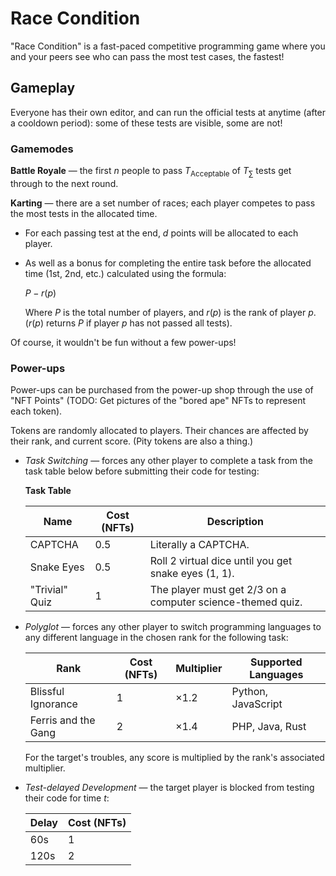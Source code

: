 # Race Condition
"Race Condition" is a fast-paced competitive programming game
where you and your peers see who can pass the most test cases, the fastest!

## Gameplay
Everyone has their own editor, and can run the official tests at anytime (after a cooldown period):
some of these tests are visible, some are not!

### Gamemodes
**Battle Royale** &mdash; the first $n$ people to pass $T_{\text{Acceptable}}$ of $T_{\sum}$ tests get through to the next round.

**Karting** &mdash; there are a set number of races; each player competes to pass the most tests in the allocated time.

* For each passing test at the end, $d$ points will be allocated to each player.
* As well as a bonus for completing the entire task before the allocated time (1st, 2nd, etc.) calculated using the formula:

    $P - r(p)$

    Where $P$ is the total number of players, and $r(p)$ is the rank of player $p$. ($r(p)$ returns $P$ if player $p$ has not passed all tests).

Of course, it wouldn't be fun without a few power-ups!

### Power-ups
Power-ups can be purchased from the power-up shop through the use of "NFT Points" (TODO: Get pictures of the "bored ape" NFTs to represent each token).

Tokens are randomly allocated to players. Their chances are affected by their rank, and current score. (Pity tokens are also a thing.)

* *Task Switching* &mdash; forces any other player to complete a task from the task table below before submitting their code for testing:

    **Task Table**

    | Name                 | Cost (NFTs)  | Description          |
    |----------------------|--------------|----------------------|
    | CAPTCHA              | 0.5          | Literally a CAPTCHA. |            
    | Snake Eyes           | 0.5          | Roll 2 virtual dice until you get snake eyes (1, 1). |   
    | "Trivial" Quiz       | 1            | The player must get 2/3 on a computer science-themed quiz. |         

* *Polyglot* &mdash; forces any other player to switch programming languages to any different language in the chosen rank for the following task:

    | Rank                | Cost (NFTs) | Multiplier   | Supported Languages |
    |---------------------|-------------|--------------|---------------------|
    | Blissful Ignorance  | 1           | $\times 1.2$ | Python, JavaScript  |
    | Ferris and the Gang | 2           | $\times 1.4$ | PHP, Java, Rust     |

    For the target's troubles, any score is multiplied by the rank's associated multiplier.

* *Test-delayed Development* &mdash; the target player is blocked from testing their code for time $t$:

    | Delay | Cost (NFTs) |
    |-------|-------------|
    | 60s   | 1           |
    | 120s  | 2           |
